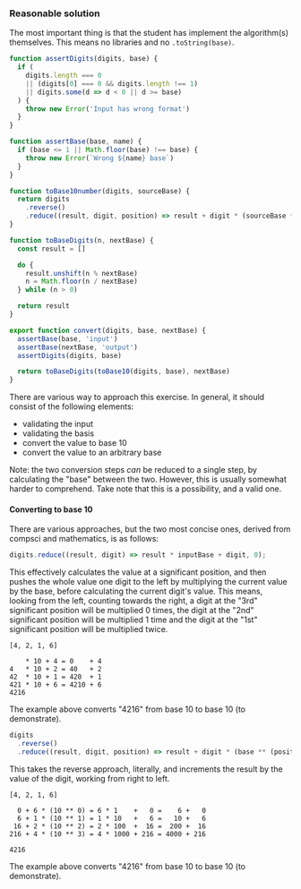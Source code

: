 ### Reasonable solution

The most important thing is that the student has implement the algorithm(s)
themselves. This means no libraries and no `.toString(base)`.

```javascript
function assertDigits(digits, base) {
  if (
    digits.length === 0
    || (digits[0] === 0 && digits.length !== 1)
    || digits.some(d => d < 0 || d >= base)
  ) {
    throw new Error('Input has wrong format')
  }
}

function assertBase(base, name) {
  if (base <= 1 || Math.floor(base) !== base) {
    throw new Error(`Wrong ${name} base`)
  }
}

function toBase10number(digits, sourceBase) {
  return digits
    .reverse()
    .reduce((result, digit, position) => result + digit * (sourceBase ** (position)))
}

function toBaseDigits(n, nextBase) {
  const result = []

  do {
    result.unshift(n % nextBase)
    n = Math.floor(n / nextBase)
  } while (n > 0)

  return result
}

export function convert(digits, base, nextBase) {
  assertBase(base, 'input')
  assertBase(nextBase, 'output')
  assertDigits(digits, base)

  return toBaseDigits(toBase10(digits, base), nextBase)
}
```

There are various way to approach this exercise. In general, it should consist
of the following elements:

- validating the input
- validating the basis
- convert the value to base 10
- convert the value to an arbitrary base

Note: the two conversion steps _can_ be reduced to a single step, by
calculating the "base" between the two. However, this is usually somewhat
harder to comprehend. Take note that this is a possibility, and a valid one.

#### Converting to base 10

There are various approaches, but the two most concise ones, derived from
compsci and mathematics, is as follows:

```javascript
digits.reduce((result, digit) => result * inputBase + digit, 0);
```

This effectively calculates the value at a significant position, and then
pushes the whole value one digit to the left by multiplying the current
value by the base, before calculating the current digit's value. This means,
looking from the left, counting towards the right, a digit at the "3rd"
significant position will be multiplied 0 times, the digit at the "2nd"
significant position will be multiplied 1 time and the digit at the "1st"
significant position will be multiplied twice.

```text
[4, 2, 1, 6]

    * 10 + 4 = 0    + 4
4   * 10 + 2 = 40   + 2
42  * 10 + 1 = 420  + 1
421 * 10 + 6 = 4210 + 6
4216
```

The example above converts "4216" from base 10 to base 10 (to demonstrate).

```javascript
digits
  .reverse()
  .reduce((result, digit, position) => result + digit * (base ** (position)))
```

This takes the reverse approach, literally, and increments the result by the
value of the digit, working from right to left.

```text
[4, 2, 1, 6]

  0 + 6 * (10 ** 0) = 6 * 1    +   0 =    6 +   0
  6 + 1 * (10 ** 1) = 1 * 10   +   6 =   10 +   6
 16 + 2 * (10 ** 2) = 2 * 100  +  16 =  200 +  16
216 + 4 * (10 ** 3) = 4 * 1000 + 216 = 4000 + 216

4216
```

The example above converts "4216" from base 10 to base 10 (to demonstrate).
